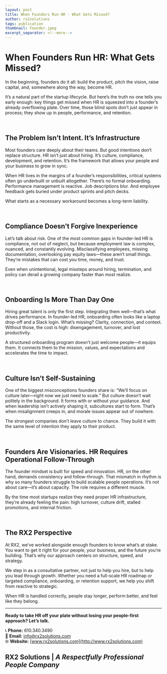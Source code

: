 ```yaml
---
layout: post
title: When Founders Run HR - What Gets Missed?
author: rx2solutions
tags: publication
thumbnail: Founder.jpeg
excerpt_separator: <!--more-->
---
```


<h1>When Founders Run HR: What Gets Missed?</h1>

In the beginning, founders do it all: build the product, pitch the vision, raise capital, and, somewhere along the way, become HR. <!--more-->

It’s a natural part of the startup lifecycle. But here’s the truth no one tells you early enough: key things get missed when HR is squeezed into a founder’s already overflowing plate. Over time, those blind spots don’t just appear in process; they show up in people, performance, and retention.

<BR>

## The Problem Isn’t Intent. It’s Infrastructure

Most founders care deeply about their teams. But good intentions don’t replace structure. HR isn’t just about hiring. It’s culture, compliance, development, and retention. It’s the framework that allows your people and your business to grow in sync.

When HR lives in the margins of a founder’s responsibilities, critical systems often go underbuilt or unbuilt altogether. There’s no formal onboarding. Performance management is reactive. Job descriptions blur. And employee feedback gets buried under product sprints and pitch decks.

What starts as a necessary workaround becomes a long-term liability.

<BR>

## Compliance Doesn’t Forgive Inexperience

Let’s talk about risk. One of the most common gaps in founder-led HR is compliance, not out of neglect, but because employment law is complex, nuanced, and constantly evolving. Misclassifying employees, missing documentation, overlooking pay equity laws—these aren’t small things. They’re mistakes that can cost you time, money, and trust.

Even when unintentional, legal missteps around hiring, termination, and policy can derail a growing company faster than most realize.

<BR>

## Onboarding Is More Than Day One

Hiring great talent is only the first step. Integrating them well—that’s what drives performance. In founder-led HR, onboarding often looks like a laptop drop-off and a Slack login. What’s missing? Clarity, connection, and context. Without those, the cost is high: disengagement, turnover, and lost productivity.

A structured onboarding program doesn’t just welcome people—it equips them. It connects them to the mission, values, and expectations and accelerates the time to impact.

<BR>

## Culture Isn’t Self-Sustaining

One of the biggest misconceptions founders share is: “We’ll focus on culture later—right now we just need to scale.” But culture doesn’t wait politely in the background. It forms with or without your guidance. And when leadership isn’t actively shaping it, subcultures start to form. That’s when misalignment creeps in, and morale issues appear out of nowhere.

The strongest companies don’t leave culture to chance. They build it with the same level of intention they apply to their product.

<BR>

## Founders Are Visionaries. HR Requires Operational Follow-Through

The founder mindset is built for speed and innovation. HR, on the other hand, demands consistency and follow-through. That mismatch in rhythm is why so many founders struggle to build scalable people operations. It’s not about care—it’s about capacity. The role requires a different muscle.

By the time most startups realize they need proper HR infrastructure, they’re already feeling the pain: high turnover, culture drift, stalled promotions, and internal friction.

<BR>

## The RX2 Perspective

At RX2, we’ve worked alongside enough founders to know what’s at stake. You want to get it right for your people, your business, and the future you’re building. That’s why our approach centers on structure, speed, and strategy.

We step in as a consultative partner, not just to help you hire, but to help you lead through growth. Whether you need a full-scale HR roadmap or targeted compliance, onboarding, or retention support, we help you shift from reactive to strategic.

When HR is handled correctly, people stay longer, perform better, and feel like they belong.

---

**Ready to take HR off your plate without losing your people-first approach? Let’s talk.**

📞 **Phone:** 610.340.3490  
📧 **Email:** [info@rx2solutions.com](mailto:info@rx2solutions.com)  
🌐 **Website:** [www.rx2solutions.com](http://www.rx2solutions.com)

**RX2 Solutions** | *A Respectfully Professional People Company*
---

